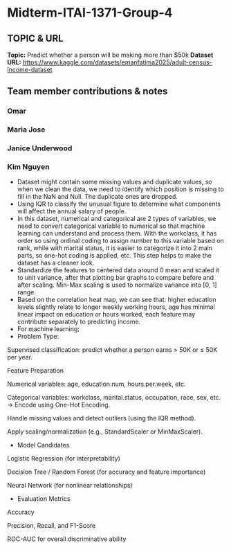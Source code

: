 # Midterm-ITAI-1371-Group-4
## TOPIC & URL

**Topic:** Predict whether a person will be making more than $50k 
**Dataset URL:** https://www.kaggle.com/datasets/emanfatima2025/adult-census-income-dataset 

## Team member contributions & notes

### Omar

### Maria Jose

### Janice Underwood

### Kim Nguyen
-	Dataset might contain some missing values and duplicate values, so when we clean the data, we need to identify which position is missing to fill in the NaN and Null. The duplicate ones are dropped. 
-	Using IQR to classify the unusual figure to determine what components will affect the annual salary of people. 
-	In this dataset, numerical and categorical are 2 types of variables, we need to convert categorical variable to numerical so that machine learning can understand and process them. With the workclass, it has order so using ordinal coding to assign number to this variable based on rank, while with marital status, it is easier to categorize it into 2 main parts, so one-hot coding is applied, etc. This step helps to make the dataset has a cleaner look.
-	Standardize the features to centered data around 0 mean and scaled it to unit variance, after that plotting bar graphs to compare before and after scaling. Min-Max scaling is used to normalize variance into [0, 1] range.
-	Based on the correlation heat map, we can see that: higher education levels slightly relate to longer weekly working hours, age has minimal linear impact on education or hours worked, each feature may contribute separately to predicting income.
- For machine learning:
- Problem Type:

Supervised classification: predict whether a person earns > 50K or ≤ 50K per year.

Feature Preparation

Numerical variables: age, education.num, hours.per.week, etc.

Categorical variables: workclass, marital.status, occupation, race, sex, etc.
→ Encode using One-Hot Encoding.

Handle missing values and detect outliers (using the IQR method).

Apply scaling/normalization (e.g., StandardScaler or MinMaxScaler).

- Model Candidates

Logistic Regression (for interpretability)

Decision Tree / Random Forest (for accuracy and feature importance)

Neural Network (for nonlinear relationships)

- Evaluation Metrics

Accuracy

Precision, Recall, and F1-Score

ROC-AUC for overall discriminative ability
